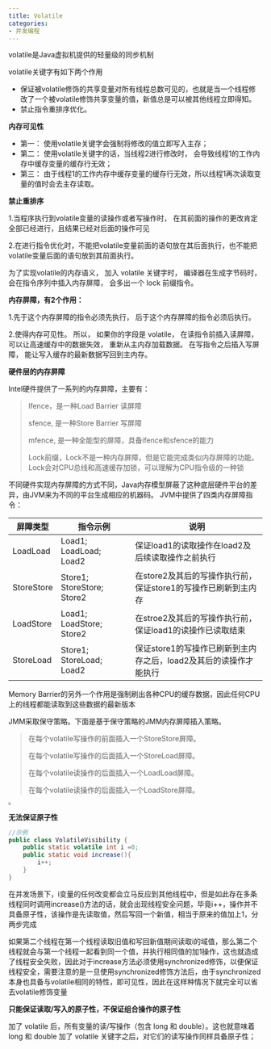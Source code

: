 ```yaml
---
title: Volatile
categories: 
- 并发编程
---
```


volatile是Java虚拟机提供的轻量级的同步机制

volatile关键字有如下两个作用

- 保证被volatile修饰的共享变量对所有线程总数可见的，也就是当一个线程修改了一个被volatile修饰共享变量的值，新值总是可以被其他线程立即得知。
- 禁止指令重排序优化。

**内存可见性**

- 第一： 使用volatile关键字会强制将修改的值立即写入主存；
- 第二： 使用volatile关键字的话，当线程2进行修改时， 会导致线程1的工作内存中缓存变量的缓存行无效；
- 第三： 由于线程1的工作内存中缓存变量的缓存行无效，所以线程1再次读取变量的值时会去主存读取。

**禁止重排序**

1.当程序执行到volatile变量的读操作或者写操作时， 在其前面的操作的更改肯定全部已经进行，且结果已经对后面的操作可见

2.在进行指令优化时，不能把volatile变量前面的语句放在其后面执行，也不能把volatile变量后面的语句放到其前面执行。

为了实现volatile的内存语义， 加入 volatile 关键字时， 编译器在生成字节码时，会在指令序列中插入内存屏障， 会多出一个 lock 前缀指令。

**内存屏障，有2个作用：**

1.先于这个内存屏障的指令必须先执行， 后于这个内存屏障的指令必须后执行。

2.使得内存可见性。 所以， 如果你的字段是 volatile， 在读指令前插入读屏障， 可以让高速缓存中的数据失效， 重新从主内存加载数据。 在写指令之后插入写屏障， 能让写入缓存的最新数据写回到主内存。

**硬件层的内存屏障**

Intel硬件提供了一系列的内存屏障，主要有：

> lfence，是一种Load Barrier 读屏障
>
> sfence, 是一种Store Barrier 写屏障
>
> mfence, 是一种全能型的屏障，具备ifence和sfence的能力
>
> Lock前缀，Lock不是一种内存屏障，但是它能完成类似内存屏障的功能。Lock会对CPU总线和高速缓存加锁，可以理解为CPU指令级的一种锁

不同硬件实现内存屏障的方式不同，Java内存模型屏蔽了这种底层硬件平台的差异，由JVM来为不同的平台生成相应的机器码。 JVM中提供了四类内存屏障指令：

| 屏障类型   | 指令示例                   | 说明                                                         |
| ---------- | -------------------------- | ------------------------------------------------------------ |
| LoadLoad   | Load1; LoadLoad; Load2     | 保证load1的读取操作在load2及后续读取操作之前执行             |
| StoreStore | Store1; StoreStore; Store2 | 在store2及其后的写操作执行前，保证store1的写操作已刷新到主内存 |
| LoadStore  | Load1; LoadStore; Store2   | 在stroe2及其后的写操作执行前，保证load1的读操作已读取结束    |
| StoreLoad  | Store1; StoreLoad; Load2   | 保证store1的写操作已刷新到主内存之后，load2及其后的读操作才能执行 |

Memory Barrier的另外一个作用是强制刷出各种CPU的缓存数据，因此任何CPU上的线程都能读取到这些数据的最新版本

JMM采取保守策略。下面是基于保守策略的JMM内存屏障插入策略。

> 在每个volatile写操作的前面插入一个StoreStore屏障。
>
> 在每个volatile写操作的后面插入一个StoreLoad屏障。
>
> 在每个volatile读操作的后面插入一个LoadLoad屏障。
>
> 在每个volatile读操作的后面插入一个LoadStore屏障。

<img src="https://xiaoflyfish.oss-cn-beijing.aliyuncs.com/image/20210221171307.png" style="zoom:33%;" />

**无法保证原子性**

```java
//示例
public class VolatileVisibility {
    public static volatile int i =0;
    public static void increase(){
        i++;
    }
}
```

在并发场景下，i变量的任何改变都会立马反应到其他线程中，但是如此存在多条线程同时调用increase()方法的话，就会出现线程安全问题，毕竟i++，操作并不具备原子性，该操作是先读取值，然后写回一个新值，相当于原来的值加上1，分两步完成

如果第二个线程在第一个线程读取旧值和写回新值期间读取i的域值，那么第二个线程就会与第一个线程一起看到同一个值，并执行相同值的加1操作，这也就造成了线程安全失败，因此对于increase方法必须使用synchronized修饰，以便保证线程安全，需要注意的是一旦使用synchronized修饰方法后，由于synchronized本身也具备与volatile相同的特性，即可见性，因此在这样种情况下就完全可以省去volatile修饰变量

**只能保证读取/写入的原子性，不保证组合操作的原子性**

加了 volatile 后，所有变量的读/写操作（包含 long 和 double）。这也就意味着 long 和 double 加了 volatile 关键字之后，对它们的读写操作同样具备原子性；


